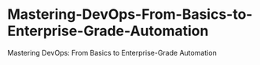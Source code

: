# Mastering-DevOps-From-Basics-to-Enterprise-Grade-Automation
Mastering DevOps: From Basics to Enterprise-Grade Automation
